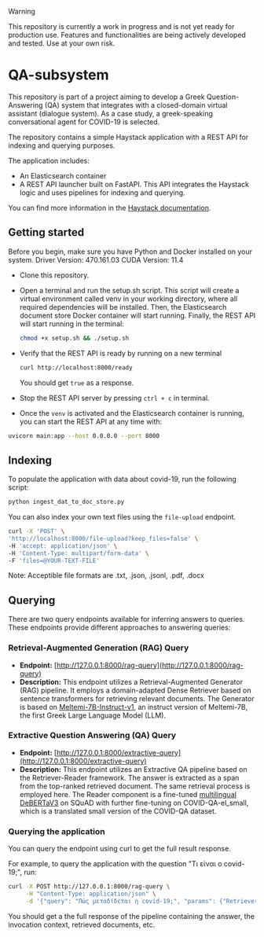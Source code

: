 > [!WARNING]
> This repository is currently a work in progress and is not yet ready for production use. Features and functionalities are being actively developed and tested. Use at your own risk.

# QA-subsystem

This repository is part of a project aiming to develop a Greek Question-Answering (QA) system that integrates with a closed-domain virtual assistant (dialogue system). As a case study, a greek-speaking conversational agent for COVID-19 is selected.

The repository contains a simple Haystack application with a REST API for indexing and querying purposes.

The application includes:

- An Elasticsearch container
- A REST API launcher built on FastAPI. This API integrates the Haystack logic and uses pipelines for indexing and querying.

You can find more information in the [Haystack documentation](https://docs.haystack.deepset.ai/v1.25/docs/intro).

## Getting started
Before you begin, make sure you have Python and Docker installed on your system. Driver Version: 470.161.03   CUDA Version: 11.4     

- Clone this repository.
- Open a terminal and run the setup.sh script. This script will create a virtual environment called venv in your working directory, where all required dependencies will be installed. Then, the Elasticsearch document store Docker container will start running. Finally, the REST API will start running in the terminal:

    ```bash
    chmod +x setup.sh && ./setup.sh
    ```
- Verify that the REST API is ready by running on a new terminal
  ```bash
  curl http://localhost:8000/ready
  ```
  You should get `true` as a response.
- Stop the REST API server by pressing `ctrl + c` in terminal.
- Once the `venv` is activated and the Elasticsearch container is running, you can start the REST API at any time with:

```bash
uvicorn main:app --host 0.0.0.0 --port 8000
```

## Indexing
To populate the application with data about covid-19, run the following script:
```bash
python ingest_dat_to_doc_store.py
```

You can also index your own text files using the `file-upload` endpoint. 

```bash
curl -X 'POST' \
'http://localhost:8000/file-upload?keep_files=false' \
-H 'accept: application/json' \
-H 'Content-Type: multipart/form-data' \
-F 'files=@YOUR-TEXT-FILE'
```
Note: Acceptible file formats are .txt, .json, .jsonl, .pdf, .docx

## Querying

There are two query endpoints available for inferring answers to queries. These endpoints provide different approaches to answering queries:

### Retrieval-Augmented Generation (RAG) Query

- **Endpoint:** [http://127.0.0.1:8000/rag-query](http://127.0.0.1:8000/rag-query)
- **Description:** This endpoint utilizes a Retrieval-Augmented Generator (RAG) pipeline. It employs a domain-adapted Dense Retriever based on sentence transformers for retrieving relevant documents. The Generator is based on [Meltemi-7B-Instruct-v1](https://huggingface.co/ilsp/Meltemi-7B-Instruct-v1), an instruct version of Meltemi-7B, the first Greek Large Language Model (LLM).

### Extractive Question Answering (QA) Query

- **Endpoint:** [http://127.0.0.1:8000/extractive-query](http://127.0.0.1:8000/extractive-query)
- **Description:** This endpoint utilizes an Extractive QA pipeline based on the Retriever-Reader framework. The answer is extracted as a span from the top-ranked retrieved document. The same retrieval process is employed here. The Reader component is a fine-tuned [multilingual DeBERTaV3](https://huggingface.co/microsoft/mdeberta-v3-base) on SQuAD with further fine-tuning on COVID-QA-el_small, which is a translated small version of the COVID-QA dataset.

### Querying the application
You can query the endpoint using curl to get the full result response.

For example, to query the application with the question "Τι είναι ο covid-19;", run:
```bash
curl -X POST http://127.0.0.1:8000/rag-query \
     -H "Content-Type: application/json" \
     -d '{"query": "Πώς μεταδίδεται η covid-19;", "params": {"Retriever": {"top_k": 5}, "Generator": {"max_new_tokens": 100}}}'
```

You should get a the full response of the pipeline containing the answer, the invocation context, retrieved documents, etc.

